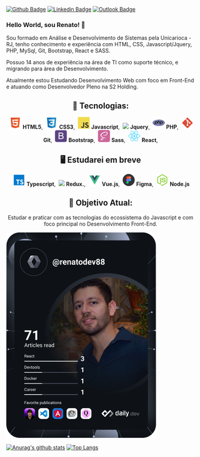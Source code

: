 [![Github Badge](https://img.shields.io/badge/GitHub--000?style=social&logo=Github&logoColor=black&link=https://github.com/renatoknot)](https://github.com/renatoknot)
[![Linkedin Badge](https://img.shields.io/badge/LinkedIn--000?style=social&logo=Linkedin&logoColor=0077B5&link=https://www.linkedin.com/in/renato-goncalves88/)](https://www.linkedin.com/in/renato-goncalves88/)
[![Outlook Badge](https://img.shields.io/badge/email--000?style=social&logo=microsoft-outlook&logoColor=0078d4&link=mailto:renatoslip@hotmail.com)](mailto:renatoslip@hotmail.com)

### Hello World, sou Renato! 👋

Sou formado em Análise e Desenvolvimento de Sistemas pela Unicarioca - RJ, tenho conhecimento e experiência com HTML, CSS, Javascript/Jquery, PHP, MySql, Git, Bootstrap, React e SASS.

Possuo 14 anos de experiência na área de TI como suporte técnico, e migrando para área de Desenvolvimento.

Atualmente estou Estudando Desenvolvimento Web com foco em Front-End e atuando como Desenvolvedor Pleno na S2 Holding.

<center>

## 📌 **Tecnologias:**

<img style="margin-left: 4px" src="/icons-readme/html.png"> <b>HTML5</b>,
<img style="margin-left: 4px" src="/icons-readme/css.png"> <b>CSS3</b>,
<img style="margin-left: 4px" src="/icons-readme/javascript.png"> <b>Javascript</b>,
<img style="margin-left: 4px" src="/icons-readme/jquery-356652.ico"> <b>Jquery</b>,
<img style="margin-left: 4px" src="/icons-readme/php-icon.png"> <b>PHP</b>,
<img style="margin-left: 4px" src="/icons-readme/git.png"> <b>Git</b>,
<img style="margin-left: 4px" src="/icons-readme/bootstrap.png"> <b>Bootstrap</b>,
<img style="margin-left: 4px" src="/icons-readme/sass.png"> <b>Sass</b>,
<img style="margin-left: 4px" src="/icons-readme/react.png"> <b>React</b>,

## 🖥 **Estudarei em breve**

<img style="margin-left: 4px" src="/icons-readme/typescript.png"> <b>Typescript</b>,
<img style="margin-left: 4px" src="https://i.ibb.co/WF3MG5H/unnamed.png" width="20"/> <b>Redux.</b>,
<img style="margin-left: 4px" src="/icons-readme/vue.png"> <b>Vue.js</b>,
<img style="margin-left: 4px" src="/icons-readme/figma.png"> <b>Figma</b>,
<img style="margin-left: 4px" src="/icons-readme/nodejs.png"> <b>Node.js</b>

## 🎯 **Objetivo Atual:**

Estudar e praticar com as tecnologias do ecossistema do Javascript e com foco principal no Desenvolvimento Front-End.

</center>

<a href="https://app.daily.dev/renatodev88" target=”_blank”><img src="https://github.com/renatoknot/renatoknot/blob/main/devcard.svg" width="400" alt="Renato Gonçalves's Dev Card"/></a>

[![Anurag's github stats](https://github-readme-stats.vercel.app/api?username=renatoknot)](https://github.com/anuraghazra/github-readme-stats)
[![Top Langs](https://github-readme-stats.vercel.app/api/top-langs/?username=renatoknot&layout=compact)](https://github.com/anuraghazra/github-readme-stats)
